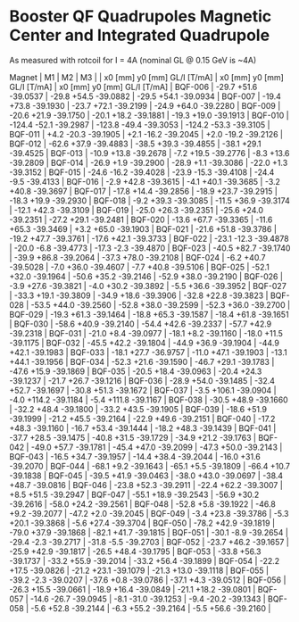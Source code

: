 Booster QF Quadrupoles Magnetic Center and Integrated Quadrupole
================================================================================

As measured with rotcoil for I =   4A (nominal GL @ 0.15 GeV is ~4A)

Magnet  |             M1               |             M2               |             M3               |
        | x0 [mm]  y0 [mm] GL/I [T/mA] | x0 [mm]  y0 [mm] GL/I [T/mA] | x0 [mm]  y0 [mm] GL/I [T/mA] |
BQF-006 |   -29.7    +51.6   -39.0537  |   -29.8    +54.5   -39.0882  |   -29.5    +54.1   -39.0934  |
BQF-007 |   -19.4    +73.8   -39.1930  |   -23.7    +72.1   -39.2199  |   -24.9    +64.0   -39.2280  |
BQF-009 |   -20.6    +21.9   -39.1750  |   -20.1    +18.2   -39.1881  |   -19.3    +19.0   -39.1913  |
BQF-010 |  -124.4    -52.1   -39.2987  |  -123.8    -49.4   -39.3053  |  -124.2    -53.3   -39.3105  |
BQF-011 |    +4.2    -20.3   -39.1905  |    +2.1    -16.2   -39.2045  |    +2.0    -19.2   -39.2126  |
BQF-012 |   -62.6    +37.9   -39.4883  |   -38.5    +39.3   -39.4855  |   -38.1    +29.1   -39.4525  |
BQF-013 |   -10.9    +13.8   -39.2678  |    -7.2    +19.5   -39.2776  |    -8.3    +13.6   -39.2809  |
BQF-014 |   -26.9     +1.9   -39.2900  |   -28.9     +1.1   -39.3086  |   -22.0     +1.3   -39.3152  |
BQF-015 |   -24.6    -16.2   -39.4028  |   -23.9    -15.3   -39.4108  |   -24.4     -9.5   -39.4133  |
BQF-016 |    -2.9    +42.8   -39.3615  |    -4.1    +40.1   -39.3685  |    -3.2    +40.8   -39.3697  |
BQF-017 |   -17.8    +14.4   -39.2856  |   -18.9    +23.7   -39.2915  |   -18.3    +19.9   -39.2930  |
BQF-018 |    -9.2    +39.3   -39.3085  |   -11.5    +36.9   -39.3174  |   -12.1    +42.3   -39.3109  |
BQF-019 |   -25.0    +26.3   -39.2351  |   -25.6    +24.0   -39.2351  |   -27.2    +29.1   -39.2481  |
BQF-020 |   -13.6    +67.7   -39.3365  |   -11.6    +65.3   -39.3469  |    +3.2    +65.0   -39.1903  |
BQF-021 |   -21.6    +51.8   -39.3786  |   -19.2    +47.7   -39.3761  |   -17.6    +42.1   -39.3733  |
BQF-022 |   -23.1    -12.3   -39.4878  |   -20.0     -6.8   -39.4773  |   -17.3     -2.3   -39.4870  |
BQF-023 |   -40.5    +82.7   -39.1740  |   -39.9    +86.8   -39.2064  |   -37.3    +78.0   -39.2108  |
BQF-024 |    -6.2    +40.7   -39.5028  |    -7.0    +36.0   -39.4607  |    -7.7    +40.8   -39.5106  |
BQF-025 |   -52.1    +32.0   -39.1964  |   -50.6    +35.2   -39.2146  |   -52.9    +38.0   -39.2190  |
BQF-026 |    -3.9    +27.6   -39.3821  |    -4.0    +30.2   -39.3892  |    -5.5    +36.6   -39.3952  |
BQF-027 |   -33.3    +19.1   -39.3809  |   -34.9    +18.6   -39.3906  |   -32.8    +22.8   -39.3823  |
BQF-028 |   -53.5    +44.0   -39.2560  |   -52.8    +38.0   -39.2599  |   -52.3    +36.0   -39.2700  |
BQF-029 |   -19.3    +61.3   -39.1464  |   -18.8    +65.3   -39.1587  |   -18.4    +61.8   -39.1651  |
BQF-030 |   -58.6    +40.9   -39.2140  |   -54.4    +42.6   -39.2337  |   -57.7    +42.9   -39.2318  |
BQF-031 |   -21.0     +8.4   -39.0977  |   -18.1     +8.2   -39.1160  |   -18.0    +11.5   -39.1175  |
BQF-032 |   -45.5    +42.2   -39.1804  |   -44.9    +36.9   -39.1904  |   -44.9    +42.1   -39.1983  |
BQF-033 |   -18.1    +27.7   -36.9757  |   -11.0    +47.1   -39.1903  |   -13.1    +44.1   -39.1956  |
BQF-034 |   -52.3    +21.6   -39.1590  |   -46.7    +29.1   -39.1783  |   -47.6    +15.9   -39.1869  |
BQF-035 |   -20.5    +18.4   -39.0963  |   -20.4    +24.3   -39.1237  |   -21.7    +26.7   -39.1216  |
BQF-036 |   -28.9    +54.0   -39.1485  |   -32.4    +52.7   -39.1697  |   -30.8    +51.3   -39.1672  |
BQF-037 |    -3.5   +106.1   -39.0904  |    -4.0   +114.2   -39.1184  |    -5.4   +111.8   -39.1167  |
BQF-038 |   -30.5    +48.9   -39.1660  |   -32.2    +48.4   -39.1800  |   -33.2    +43.5   -39.1905  |
BQF-039 |   -18.6    +51.9   -39.1999  |   -21.2    +45.5   -39.2164  |   -22.9    +49.6   -39.2151  |
BQF-040 |   -17.2    +48.3   -39.1160  |   -16.7    +53.4   -39.1444  |   -18.2    +48.3   -39.1439  |
BQF-041 |   -37.7    +28.5   -39.1475  |   -40.8    +31.5   -39.1729  |   -34.9    +21.2   -39.1763  |
BQF-042 |   -49.0    +57.7   -39.1781  |   -45.4    +47.0   -39.2099  |   -47.3    +50.0   -39.2143  |
BQF-043 |   -16.5    +34.7   -39.1957  |   -14.4    +38.4   -39.2044  |   -16.0    +31.6   -39.2070  |
BQF-044 |   -68.1     +9.2   -39.1643  |   -65.1     +5.5   -39.1809  |   -66.4    +10.7   -39.1838  |
BQF-045 |   -39.5    +41.9   -39.0463  |   -38.0    +43.0   -39.0697  |   -38.4    +48.7   -39.0816  |
BQF-046 |   -23.8    +52.3   -39.2911  |   -22.4    +62.2   -39.3007  |    +8.5    +51.5   -39.2947  |
BQF-047 |   -55.1    +18.9   -39.2543  |   -56.9    +30.2   -39.2616  |   -58.0    +24.2   -39.2561  |
BQF-048 |   -52.8     +5.8   -39.1922  |   -46.8     +9.2   -39.2077  |   -47.2     +2.0   -39.2045  |
BQF-049 |    -3.4    +23.8   -39.3786  |    -5.3    +20.1   -39.3868  |    -5.6    +27.4   -39.3704  |
BQF-050 |   -78.2    +42.9   -39.1819  |   -79.0    +37.9   -39.1868  |   -82.1    +41.7   -39.1815  |
BQF-051 |   -30.1     -8.9   -39.2654  |   -29.4     -2.3   -39.2717  |   -31.8     -5.5   -39.2703  |
BQF-052 |   -23.7    +46.2   -39.1657  |   -25.9    +42.9   -39.1817  |   -26.5    +48.4   -39.1795  |
BQF-053 |   -33.8    +56.3   -39.1737  |   -33.2    +55.9   -39.2014  |   -33.2    +56.4   -39.1899  |
BQF-054 |   -22.2    +17.5   -39.0826  |   -21.2    +23.1   -39.1079  |   -21.3    +13.0   -39.1118  |
BQF-055 |   -39.2     -2.3   -39.0207  |   -37.6     +0.8   -39.0786  |   -37.1     +4.3   -39.0512  |
BQF-056 |   -26.3    +15.5   -39.0661  |   -18.9    +16.4   -39.0849  |   -21.1    +18.2   -39.0801  |
BQF-057 |   -14.6    -26.7   -39.0945  |    -8.1    -31.0   -39.1253  |    -9.4    -20.2   -39.1343  |
BQF-058 |    -5.6    +52.8   -39.2144  |    -6.3    +55.2   -39.2164  |    -5.5    +56.6   -39.2160  |
